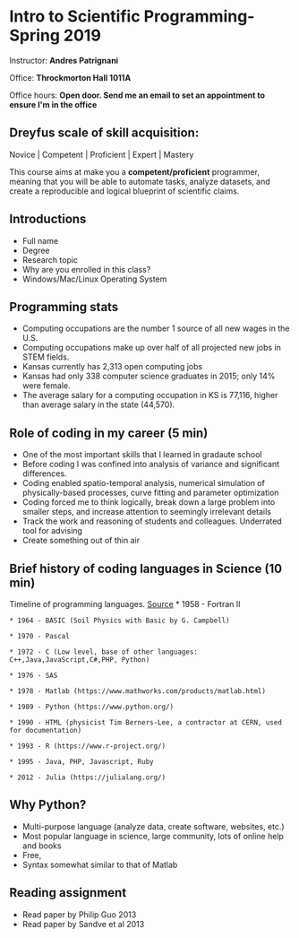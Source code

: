 # Intro to Scientific Programming-Spring 2019

Instructor: **Andres Patrignani**

Office: **Throckmorton Hall 1011A**

Office hours: **Open door. Send me an email to set an appointment to ensure I'm in the office**

## Dreyfus scale of skill acquisition:

Novice | Competent | Proficient | Expert | Mastery

This course aims at make you a **competent/proficient** programmer, meaning that you will be able to automate tasks, analyze datasets, and create a reproducible and logical blueprint of scientific claims.

## Introductions

* Full name
* Degree
* Research topic
* Why are you enrolled in this class?
* Windows/Mac/Linux Operating System

## Programming stats
* Computing occupations are the number 1 source of all new wages in the U.S. 
* Computing occupations make up over half of all projected new jobs in STEM fields.
* Kansas currently has 2,313 open computing jobs
* Kansas had only 338 computer science graduates in 2015; only 14% were female.
* The average salary for a computing occupation in KS is 77,116, higher than average salary in the state (44,570).

## Role of coding in my career (5 min)
* One of the most important skills that I learned in gradaute school
* Before coding I was confined into analysis of variance and significant differences. 
* Coding enabled spatio-temporal analysis, numerical simulation of physically-based processes, curve fitting and parameter optimization
* Coding forced me to think logically, break down a large problem into smaller steps, and increase attention to seemingly irrelevant details
* Track the work and reasoning of students and colleagues. Underrated tool for advising
* Create something out of thin air

## Brief history of coding languages in Science (10 min)
Timeline of programming languages. [Source](https://www.wikiwand.com/en/Timeline_of_programming_languages)
    * 1958 - Fortran II
    
    * 1964 - BASIC (Soil Physics with Basic by G. Campbell)
    
    * 1970 - Pascal
    
    * 1972 - C (Low level, base of other languages: C++,Java,JavaScript,C#,PHP, Python)
    
    * 1976 - SAS
    
    * 1978 - Matlab (https://www.mathworks.com/products/matlab.html)
    
    * 1989 - Python (https://www.python.org/)
    
    * 1990 - HTML (physicist Tim Berners-Lee, a contractor at CERN, used for documentation)
    
    * 1993 - R (https://www.r-project.org/)
    
    * 1995 - Java, PHP, Javascript, Ruby
    
    * 2012 - Julia (https://julialang.org/)

## Why Python?

* Multi-purpose language (analyze data, create software, websites, etc.)
* Most popular language in science, large community, lots of online help and books
* Free, 
* Syntax somewhat similar to that of Matlab

## Reading assignment
* Read paper by Philip Guo 2013
* Read paper by Sandve et al 2013
